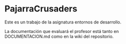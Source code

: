 # PajarraCrusaders

Este es un trabajo de la asignatura entornos de desarrollo.

La documentación que evaluará el profesor está tanto en DOCUMENTACION.md como en la wiki del repositorio.
